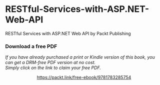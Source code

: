 # RESTful-Services-with-ASP.NET-Web-API
RESTful Services with ASP.NET Web API by Packt Publishing
### Download a free PDF

 <i>If you have already purchased a print or Kindle version of this book, you can get a DRM-free PDF version at no cost.<br>Simply click on the link to claim your free PDF.</i>
<p align="center"> <a href="https://packt.link/free-ebook/9781783285754">https://packt.link/free-ebook/9781783285754 </a> </p>